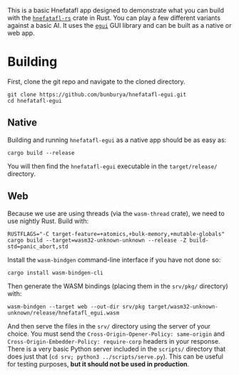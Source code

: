 This is a basic Hnefatafl app designed to demonstrate what you can build with the
[`hnefatafl-rs`](https://crates.io/crates/hnefatafl) crate in Rust. You can play a few different variants against a
basic AI. It uses the [`egui`](https://crates.io/crates/egui) GUI library and can be built as a native or web app.

# Building

First, clone the git repo and navigate to the cloned directory.

```shell
git clone https://github.com/bunburya/hnefatafl-egui.git
cd hnefatafl-egui
```

## Native

Building and running `hnefatafl-egui` as a native app should be as easy as:

```shell
cargo build --release
```

You will then find the `hnefatafl-egui` executable in the `target/release/` directory.

## Web

Because we use are using threads (via the `wasm-thread` crate), we need to use nightly Rust. Build with:

```shell
RUSTFLAGS="-C target-feature=+atomics,+bulk-memory,+mutable-globals" cargo build --target=wasm32-unknown-unknown --release -Z build-std=panic_abort,std
```

Install the `wasm-bindgen` command-line interface if you have not done so:

```shell
cargo install wasm-bindgen-cli
```

Then generate the WASM bindings (placing them in the `srv/pkg/` directory) with:

```shell
wasm-bindgen --target web --out-dir srv/pkg target/wasm32-unknown-unknown/release/hnefatafl_egui.wasm
```

And then serve the files in the `srv/` directory using the server of your choice. You must send the
`Cross-Origin-Opener-Policy: same-origin` and `Cross-Origin-Embedder-Policy: require-corp` headers in your response.
There is a very basic Python server included in the `scripts/` directory that does just that 
(`cd srv; python3 ../scripts/serve.py`). This can be useful for testing purposes, **but it should not be used in
production**.
